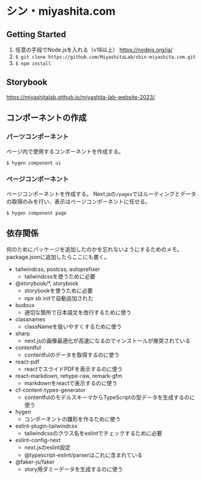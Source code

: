 # シン・miyashita.com

## Getting Started

1. 任意の手段でNode.jsを入れる（v18以上）
https://nodejs.org/ja/
2. `$ git clone https://github.com/MiyashitaLab/shin-miyashita.com.git`
3. `$ npm install`

## Storybook

https://miyashitalab.github.io/miyashita-lab-website-2023/

## コンポーネントの作成

### パーツコンポーネント
ページ内で使用するコンポーネントを作成する。

`$ hygen component ui`

### ページコンポーネント
ページコンポーネントを作成する。
Next.jsの`/pages`ではルーティングとデータの取得のみを行い、表示はページコンポーネントに任せる。

`$ hygen component page`

## 依存関係

何のためにパッケージを追加したのかを忘れないようにするためのメモ。
package.jsonに追加したらここにも書く。

- tailwindcss, postcss, autoprefixer
  - tailwindcssを使うために必要
- @storybook/*, storybook
  - storybookを使うために必要
  - npx sb initで自動追加された
- budoux
  - 適切な箇所で日本語文を改行するために使う
- classnames
  - classNameを扱いやすくするために使う
- sharp
  - next.jsの画像最適化が高速になるのでインストールが推奨されている
- contentful
  - contentfulのデータを取得するのに使う
- react-pdf
  - reactでスライドPDFを表示するのに使う
- react-markdown, rehype-raw, remark-gfm
  - markdownをreactで表示するのに使う
- cf-content-types-generator
  - contentfulのモデルスキーマからTypeScriptの型データを生成するのに使う
- hygen
  - コンポーネントの雛形を作るために使う
- eslint-plugin-tailwindcss
  - tailwindcssのクラス名をeslintでチェックするために必要
- eslint-config-next
  - next.jsのeslint設定
  - @typescript-eslint/parserはこれに含まれている
- @faker-js/faker
  - story用ダミーデータを生成するのに使う
